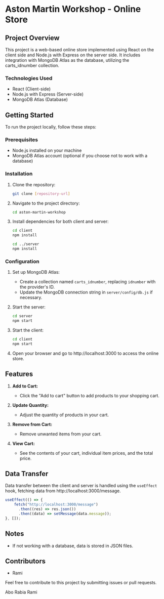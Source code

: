 # Aston Martin Workshop - Online Store

## Project Overview

This project is a web-based online store implemented using React on the client side and Node.js with Express on the server side. It includes integration with MongoDB Atlas as the database, utilizing the carts_idnumber collection.

### Technologies Used

- React (Client-side)
- Node.js with Express (Server-side)
- MongoDB Atlas (Database)

## Getting Started

To run the project locally, follow these steps:

### Prerequisites

- Node.js installed on your machine
- MongoDB Atlas account (optional if you choose not to work with a database)

### Installation

1. Clone the repository:

   ```bash
   git clone [repository-url]
   ```

2. Navigate to the project directory:

   ```bash
   cd aston-martin-workshop
   ```

3. Install dependencies for both client and server:

   ```bash
   cd client
   npm install

   cd ../server
   npm install
   ```

### Configuration

1. Set up MongoDB Atlas:

   - Create a collection named `carts_idnumber`, replacing `idnumber` with the provider's ID.
   - Update the MongoDB connection string in `server/config/db.js` if necessary.

2. Start the server:

   ```bash
   cd server
   npm start
   ```

3. Start the client:

   ```bash
   cd client
   npm start
   ```

4. Open your browser and go to http://localhost:3000 to access the online store.

## Features

1. **Add to Cart:**
   - Click the "Add to cart" button to add products to your shopping cart.

2. **Update Quantity:**
   - Adjust the quantity of products in your cart.

3. **Remove from Cart:**
   - Remove unwanted items from your cart.

4. **View Cart:**
   - See the contents of your cart, individual item prices, and the total price.

## Data Transfer

Data transfer between the client and server is handled using the `useEffect` hook, fetching data from http://localhost:3000/message.

```javascript
useEffect(() => {
    fetch("http://localhost:3000/message")
      .then((res) => res.json())
      .then((data) => setMessage(data.message));
}, []);
```

## Notes

- If not working with a database, data is stored in JSON files.

## Contributors

- Rami

Feel free to contribute to this project by submitting issues or pull requests.

Abo Rabia Rami
